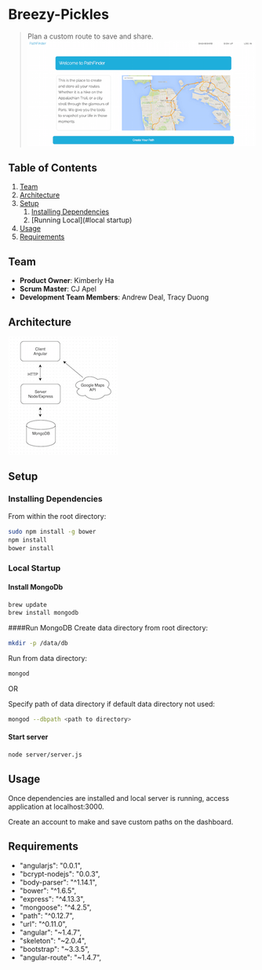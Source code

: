 # Breezy-Pickles

> Plan a custom route to save and share.
![HomePage](readme/HomePage.png)


## Table of Contents

1. [Team](#team)
1. [Architecture](#Architecture)
1. [Setup](#setup)
    1. [Installing Dependencies](#installing-dependencies)
    1. [Running Local](#local startup)
1. [Usage](#Usage)
1. [Requirements](#requirements)

## Team

  - __Product Owner__: Kimberly Ha
  - __Scrum Master__: CJ Apel
  - __Development Team Members__: Andrew Deal, Tracy Duong

## Architecture
![PathFinderArchitecture](readme/PathFinderArchitecture.png)


## Setup

### Installing Dependencies

From within the root directory:
```sh
sudo npm install -g bower
npm install
bower install
```

### Local Startup
#### Install MongoDb
```sh
brew update
brew install mongodb
```
####Run MongoDB
Create data directory from root directory:
```sh 
mkdir -p /data/db
```
Run from data directory:
```sh 
mongod
```
OR 

Specify path of data directory if default data directory not used:
```sh 
mongod --dbpath <path to directory>
```

#### Start server
```sh
node server/server.js
```

## Usage
Once dependencies are installed and local server is running, access application at localhost:3000. 

Create an account to make and save custom paths on the dashboard. 

## Requirements

  - "angularjs": "0.0.1",
  - "bcrypt-nodejs": "0.0.3",
  - "body-parser": "^1.14.1",
  - "bower": "^1.6.5",
  - "express": "^4.13.3",
  - "mongoose": "^4.2.5",
  - "path": "^0.12.7",
  - "url": "^0.11.0",
  - "angular": "~1.4.7",
  - "skeleton": "~2.0.4",
  - "bootstrap": "~3.3.5",
  - "angular-route": "~1.4.7",
